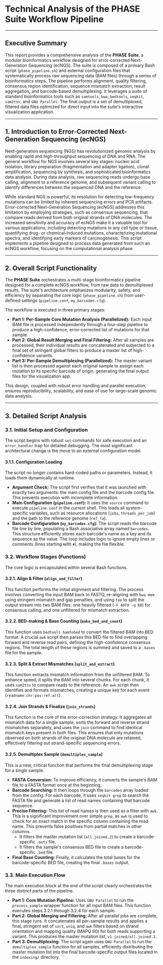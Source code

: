 # Technical Analysis of the PHASE Suite Workflow Pipeline

---

## Executive Summary

This report provides a comprehensive analysis of the **PHASE Suite**, a modular bioinformatics workflow designed for error-corrected Next-Generation Sequencing (ecNGS). The suite is composed of a primary Bash script (`phase_pipeline.sh`) and external configuration files that systematically process raw sequencing data (BAM files) through a series of bioinformatics steps. The pipeline performs alignment, quality filtering, consensus region identification, sequence mismatch extraction, result aggregation, and barcode-based demultiplexing. It leverages a suite of standard bioinformatics tools such as `samtools`, `bwa`, `bedtools`, `seqkit`, `sam2tsv`, and `GNU Parallel`. The final output is a set of demultiplexed, filtered data files optimized for direct input into the suite's interactive visualization application.

---

## 1. Introduction to Error-Corrected Next-Generation Sequencing (ecNGS)

Next-generation sequencing (NGS) has revolutionized genomic analysis by enabling rapid and high-throughput sequencing of DNA and RNA. The general workflow for NGS involves several key stages: nucleic acid isolation, library preparation (fragmentation and adapter ligation), clonal amplification, sequencing by synthesis, and sophisticated bioinformatics data analysis. During data analysis, raw sequencing reads undergo base calling, alignment to a reference genome, and subsequent variant calling to identify differences between the sequenced DNA and the reference.

While standard NGS is powerful, its resolution for detecting low-frequency mutations can be limited by inherent sequencing errors and PCR artifacts. Error-corrected Next-Generation Sequencing (ecNGS) addresses this limitation by employing strategies, such as consensus sequencing, that compare reads derived from both original strands of DNA molecules. The increased sensitivity and accuracy of ecNGS make it a valuable tool for various applications, including detecting mutations in any cell type or tissue, quantifying drug- or chemical-induced mutations, characterizing mutational spectra, and identifying early markers of carcinogenesis. This script implements a pipeline designed to process data generated from such an ecNGS workflow, focusing on the computational analysis phase.

---

## 2. Overall Script Functionality

The **PHASE Suite** orchestrates a multi-stage bioinformatics pipeline designed for a complete ecNGS workflow, from raw data to demultiplexed results. The suite's architecture emphasizes modularity, safety, and efficiency by separating the core logic (`phase_pipeline.sh`) from user-defined settings (`pipeline.conf`, `my_barcodes.cfg`).

The workflow is executed in three primary stages:

* **Part 1: Per-Sample Core Mutation Analysis (Parallelized):** Each input BAM file is processed independently through a four-step pipeline to produce a high-confidence, error-corrected list of mutations for that sample.
* **Part 2: Global Result Merging and Final Filtering:** After all samples are processed, their individual results are concatenated and subjected to a final set of stringent global filters to produce a master list of high-confidence variants.
* **Part 3: Per-Sample Demultiplexing (Parallelized):** The master variant list is then processed against each original sample to assign each mutation to its specific barcode of origin, generating the final output files for the visualization app.

This design, coupled with robust error handling and parallel execution, ensures reproducibility, scalability, and ease of use for large-scale genomic data analysis.

---

## 3. Detailed Script Analysis

### 3.1. Initial Setup and Configuration

The script begins with robust `set` commands for safe execution and an `error_handler` trap for detailed debugging. The most significant architectural change is the move to an external configuration model.

#### 3.1.1. Configuration Loading

The script no longer contains hard-coded paths or parameters. Instead, it loads them dynamically at runtime.

* **Argument Check:** The script first verifies that it was launched with exactly two arguments: the main config file and the barcode config file. This prevents execution with incomplete information.
* **Main Configuration (`pipeline.conf`):** It uses the `source` command to execute `pipeline.conf` in the current shell. This loads all system-specific variables, such as resource allocations (`jobs`, `threads_per_job`) and the path to the reference genome (`ref_fa`).
* **Barcode Configuration (`my_barcodes.cfg`):** The script reads the barcode file line by line, populating a Bash associative array named `barcodes`. This structure efficiently stores each barcode's name as a key and its sequence as the value. The loop includes logic to ignore empty lines or comments (lines starting with `#`), making the file flexible.

### 3.2. Workflow Stages (Functions)

The core logic is encapsulated within several Bash functions.

#### 3.2.1. Align & Filter (`align_and_filter`)

This function performs the initial alignment and filtering. The process involves converting the input BAM back to FASTQ, re-aligning with `bwa mem` using stringent mismatch and gap penalties, and using `tee` to split the output stream into two BAM files: one heavily filtered (`-F 4079 -q 60`) for consensus calling, and one unfiltered for mismatch extraction.

#### 3.2.2. BED-making & Base Counting (`make_bed_and_count`)

This function uses `bedtools bamtobed` to convert the filtered BAM into BED format. A crucial `awk` script then parses this BED file to find overlapping forward and reverse read pairs, defining the high-confidence consensus regions. The total length of these regions is summed and saved to a `.bases` file for the sample.

#### 3.2.3. Split & Extract Mismatches (`split_and_extract`)

This function extracts mismatch information from the unfiltered BAM. To enhance speed, it splits the BAM into several chunks. For each chunk, it uses `sam2tsv` to compare reads to the reference. An `awk` script then identifies and formats mismatches, creating a unique key for each event (`readname:chr:pos:ref:alt`).

#### 3.2.4. Join Strands & Finalize (`join_strands`)

This function is the core of the error-correction strategy. It aggregates all mismatch data for a single sample, sorts the forward and reverse strand mismatches separately, and uses the `join` command to find identical mismatch keys present in both files. This ensures that only mutations observed on both strands of the original DNA molecule are retained, effectively filtering out strand-specific sequencing errors.

#### 3.2.5. Demultiplex Sample (`demultiplex_sample`)

This is a new, critical function that performs the final demultiplexing stage for a single sample.

* **FASTA Conversion:** To improve efficiency, it converts the sample's BAM file to a FASTA format once at the beginning.
* **Barcode Searching:** It then loops through the `barcodes` array loaded from the config. For each barcode, it uses `seqkit grep` to search the FASTA file and generate a list of read names containing that barcode sequence.
* **Precise Filtering:** This list of read names is then used as a filter with `awk`. This is a significant improvement over simple `grep`, as `awk` is used to check for an exact match in the specific column containing the read name. This prevents false positives from partial matches in other columns.
    * It filters the master mutation list (`all.joined.2`) to create a barcode-specific `.muts` file.
    * It filters the sample's consensus BED file to create a barcode-specific `.bed` file.
* **Final Base Counting:** Finally, it calculates the total bases for the barcode-specific BED file, creating the final `.bases` output.

### 3.3. Main Execution Flow

The main execution block at the end of the script clearly orchestrates the three distinct parts of the pipeline.

* **Part 1: Core Mutation Pipeline:** Uses `GNU Parallel` to run the `process_sample` wrapper function for all input BAM files. This function executes steps 3.2.1 through 3.2.4 for each sample.
* **Part 2: Global Merging and Filtering:** After all parallel jobs are complete, this stage runs. It concatenates all per-sample results and applies a final, stringent set of `sort`, `uniq`, and `awk` filters based on strand orientation and mapping quality (MAPQ 60) for both reads supporting a variant. This produces the master mutation list, `v1-joined/all.joined.2`.
* **Part 3: Demultiplexing:** The script again uses `GNU Parallel` to run the `demultiplex_sample` function for all samples, efficiently distributing the master mutation list into the final barcode-specific output files located in the `indexing/` directory.
